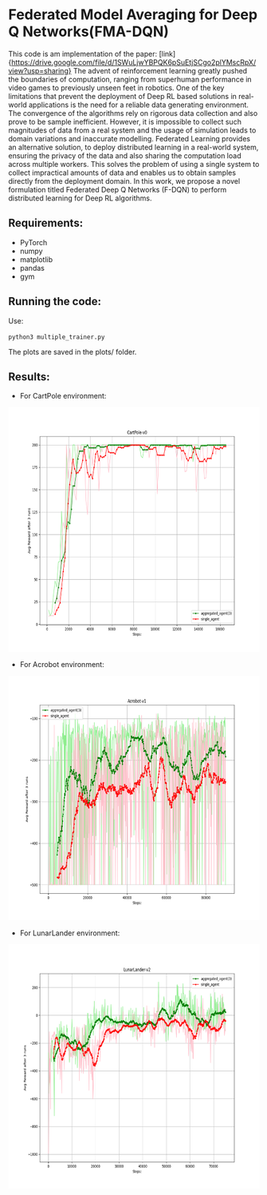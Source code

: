 # Federated Model Averaging for Deep Q Networks(FMA-DQN)

This code is am implementation of the paper: [link]{https://drive.google.com/file/d/1SWuLjwYBPQK6pSuEtjSCgo2plYMscRpX/view?usp=sharing}
The advent of reinforcement learning greatly pushed the boundaries of computation, ranging from superhuman performance in video games to previously unseen feet in robotics. One of the key limitations that prevent the deployment of Deep RL based solutions in real-world applications is the need for a reliable data generating environment. The convergence of the algorithms rely on rigorous data collection and also prove to be sample inefficient. However, it is impossible to collect such magnitudes of data from a real system and the usage of simulation leads to domain variations and inaccurate modelling. Federated Learning provides an alternative solution, to deploy distributed learning in a real-world system, ensuring the privacy of the data and also sharing the computation load across multiple workers. This solves the problem of using a single system to collect impractical amounts of data and enables us to obtain samples directly from the deployment domain. In this work, we propose a novel formulation titled Federated Deep Q Networks (F-DQN) to perform distributed learning for Deep RL algorithms.

## Requirements:
* PyTorch
* numpy
* matplotlib
* pandas
* gym

## Running the code:
Use:

`python3 multiple_trainer.py`

The plots are saved in the plots/ folder.


## Results:

* For CartPole environment:

<p align="center">
 <img  width="640" height="490" src="plots/CartPole-v0_3plot.png">
</p>

* For Acrobot environment:

<p align="center">
 <img  width="640" height="490" src="plots/Acrobot-v1_3plot.png">
</p>

* For LunarLander environment:

<p align="center">
 <img  width="640" height="490" src="plots/LunarLander-v2_3plot.png">
</p>







